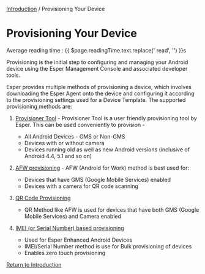 [Introduction](../../console.md) / Provisioning Your Device

# Provisioning Your Device
<div class="avg-reading-time" style="margin-top: 0rem;">Average reading time : {{ $page.readingTime.text.replace(' read', '') }}s</div>


Provisioning is the initial step to configuring and managing your Android device using the Esper Management Console and associated developer tools.

Esper provides multiple methods of provisioning a device, which involves downloading the Esper Agent onto the device and configuring it according to the provisioning settings used for a Device Template. The supported provisioning methods are:

1.  [Provisioner Tool](./adb-provisioning/index.md) - Provisioner Tool is a user friendly provisioning tool by Esper. This can be used conveniently to provision -
    - All Android Devices - GMS or Non-GMS
    - Devices with or without camera
    - Devices running old as well as new Android versions (inclusive of Android 4.4, 5.1 and so on)
    
2.  [AFW provisioning](./afw-provisioning/index.md) - AFW (Android for Work) method is best used for:
    - Devices that have GMS (Google Mobile Services) enabled 
    - Devices with a camera for QR code scanning

3.  [QR Code Provisioning ](./qr-code-provisioning/index.md)
    - QR Method like AFW is used for devices that have both GMS (Google Mobile Services) and Camera enabled 
    
4.  [IMEI (or Serial Number) based provisioning](./imei-or-serial-number-based-provisioning/index.md) 
    - Used for Esper Enhanced Android Devices
    - IMEI/Serial Number method is use for Bulk provisioning of devices 
    - Enables zero touch provisioning


[Return to Introduction](../index.md)

